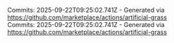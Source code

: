 Commits: 2025-09-22T09:25:02.741Z - Generated via https://github.com/marketplace/actions/artificial-grass
<br>
Commits: 2025-09-22T09:25:02.741Z - Generated via https://github.com/marketplace/actions/artificial-grass
<br>
